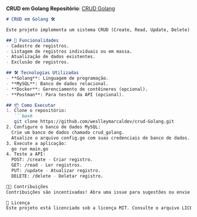 **CRUD em Golang**
**Repositório**: [CRUD Golang](https://github.com/weslleymarcaldev/crud-Golang)

```markdown
# CRUD em Golang 🛠️

Este projeto implementa um sistema CRUD (Create, Read, Update, Delete) utilizando a linguagem Go (Golang) e um banco de dados MySQL. O objetivo é criar uma API RESTful funcional com operações básicas de persistência de dados.

## 🚀 Funcionalidades
- Cadastro de registros.
- Listagem de registros individuais ou em massa.
- Atualização de dados existentes.
- Exclusão de registros.

## 🛠️ Tecnologias Utilizadas
- **Golang**: Linguagem de programação.
- **MySQL**: Banco de dados relacional.
- **Docker**: Gerenciamento de contêineres (opcional).
- **Postman**: Para testes da API (opcional).

## 📦 Como Executar
1. Clone o repositório:
   ```bash
   git clone https://github.com/weslleymarcaldev/crud-Golang.git
2. Configure o banco de dados MySQL:
  Crie um banco de dados chamado crud_golang.
  Atualize o arquivo config.go com suas credenciais de banco de dados.
3. Execute a aplicação:
  go run main.go
4. Teste a API:
  POST: /create - Criar registro.
  GET: /read - Ler registros.
  PUT: /update - Atualizar registro.
  DELETE: /delete - Deletar registro.

🧑‍💻 Contribuições
Contribuições são incentivadas! Abra uma issue para sugestões ou envie um pull request.

📄 Licença
Este projeto está licenciado sob a licença MIT. Consulte o arquivo LICENSE para mais detalhes.
